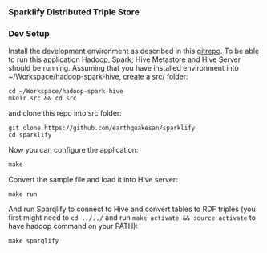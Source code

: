 ### Sparklify Distributed Triple Store

### Dev Setup

Install the development environment as described in this [gitrepo](https://github.com/earthquakesan/hdfs-spark-hive-dev-setup).
To be able to run this application Hadoop, Spark, Hive Metastore and Hive Server should be running.
Assuming that you have installed environment into ~/Workspace/hadoop-spark-hive, create a src/ folder:
```
cd ~/Workspace/hadoop-spark-hive
mkdir src && cd src
```

and clone this repo into src folder:
```
git clone https://github.com/earthquakesan/sparklify
cd sparklify
``` 

Now you can configure the application:
```
make
```

Convert the sample file and load it into Hive server:
```
make run
```

And run Sparqlify to connect to Hive and convert tables to RDF triples (you first might need to ```cd ../../``` and run ```make activate && source activate``` to have hadoop command on your PATH):
```
make sparqlify
```
